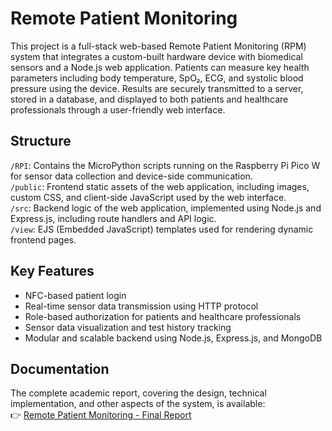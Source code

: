 # Remote Patient Monitoring

This project is a full-stack web-based Remote Patient Monitoring (RPM) system that integrates a custom-built hardware device with biomedical sensors and a Node.js web application. Patients can measure key health parameters including body temperature, SpO₂, ECG, and systolic blood pressure using the device. Results are securely transmitted to a server, stored in a database, and displayed to both patients and healthcare professionals through a user-friendly web interface.   

## Structure

``/RPI``: Contains the MicroPython scripts running on the Raspberry Pi Pico W for sensor data collection and device-side communication.  
``/public``: Frontend static assets of the web application, including images, custom CSS, and client-side JavaScript used by the web interface.  
``/src``: Backend logic of the web application, implemented using Node.js and Express.js, including route handlers and API logic.  
``/view``: EJS (Embedded JavaScript) templates used for rendering dynamic frontend pages.  

## Key Features
- NFC-based patient login
- Real-time sensor data transmission using HTTP protocol
- Role-based authorization for patients and healthcare professionals
- Sensor data visualization and test history tracking
- Modular and scalable backend using Node.js, Express.js, and MongoDB

## Documentation
The complete academic report, covering the design, technical implementation, and other aspects of the system, is available:  
👉 [Remote Patient Monitoring - Final Report](https://etkakocak.github.io/IoMT-Remote-Patient-Monitoring/)